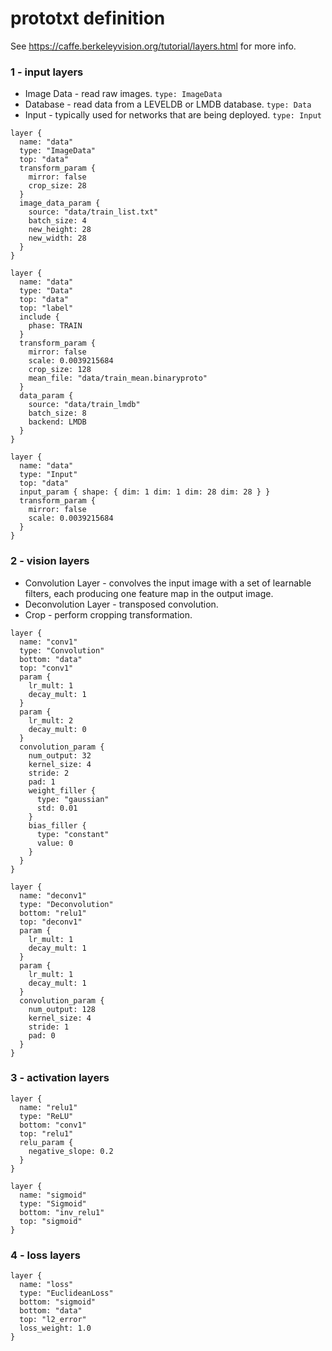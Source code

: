 # prototxt definition
See https://caffe.berkeleyvision.org/tutorial/layers.html for more info.
### 1 - input layers
+ Image Data - read raw images. `type: ImageData`
+ Database - read data from a LEVELDB or LMDB database. `type: Data`
+ Input - typically used for networks that are being deployed. `type: Input`

```
layer {
  name: "data"
  type: "ImageData"
  top: "data"
  transform_param {
    mirror: false
    crop_size: 28
  }
  image_data_param {
    source: "data/train_list.txt"
    batch_size: 4
    new_height: 28
    new_width: 28
  }
}
```
```
layer {
  name: "data"
  type: "Data"
  top: "data"
  top: "label"
  include {
    phase: TRAIN
  }
  transform_param {
    mirror: false
    scale: 0.0039215684
    crop_size: 128
    mean_file: "data/train_mean.binaryproto"
  }
  data_param {
    source: "data/train_lmdb"
    batch_size: 8
    backend: LMDB
  }
}
```
```
layer {
  name: "data"
  type: "Input"
  top: "data"
  input_param { shape: { dim: 1 dim: 1 dim: 28 dim: 28 } }
  transform_param {
    mirror: false
    scale: 0.0039215684
  }
}
```
### 2 - vision layers
+ Convolution Layer - convolves the input image with a set of learnable filters, each producing one feature map in the output image.
+ Deconvolution Layer - transposed convolution.
+ Crop - perform cropping transformation.
```
layer {
  name: "conv1"
  type: "Convolution"
  bottom: "data"
  top: "conv1"
  param {
    lr_mult: 1
    decay_mult: 1
  }
  param {
    lr_mult: 2
    decay_mult: 0
  }
  convolution_param {
    num_output: 32
    kernel_size: 4
    stride: 2
    pad: 1
    weight_filler {
      type: "gaussian"
      std: 0.01
    }
    bias_filler {
      type: "constant"
      value: 0
    }
  }
}
```
```
layer {
  name: "deconv1"
  type: "Deconvolution"
  bottom: "relu1"
  top: "deconv1"
  param {
    lr_mult: 1
    decay_mult: 1
  }
  param {
    lr_mult: 1
    decay_mult: 1
  }
  convolution_param {
    num_output: 128
    kernel_size: 4
    stride: 1
    pad: 0
  }
}
```
### 3 - activation layers
```
layer {
  name: "relu1"
  type: "ReLU"
  bottom: "conv1"
  top: "relu1"
  relu_param {
    negative_slope: 0.2
  }
}
```
```
layer {
  name: "sigmoid"
  type: "Sigmoid"
  bottom: "inv_relu1"
  top: "sigmoid"
}
```
### 4 - loss layers
```
layer {
  name: "loss"
  type: "EuclideanLoss"
  bottom: "sigmoid"
  bottom: "data"
  top: "l2_error"
  loss_weight: 1.0
}
```